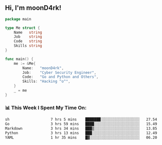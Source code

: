 <h2> Hi, I'm moonD4rk!</h2>

```go
package main

type Me struct {
	Name   string
	Job    string
	Code   string
	Skills string
}

func main() {
	me := &Me{
		Name:   "moonD4rk",
		Job:    "Cyber Security Engineer",
		Code:   "Go and Python and Others",
		Skills: "Hacking ^o^",
	}
	_ = me
}
```

<h3>📊 This Week I Spent My Time On:</h3>
<!-- <img align='right' src="https://github-readme-stats.vercel.app/api?username=moond4rk&show_icons=true&theme=radical", width="300" height="150"> -->

<!--START_SECTION:waka-->

```txt
sh                   7 hrs 5 mins    ███████░░░░░░░░░░░░░░░░░░   27.54 %
Go                   3 hrs 59 mins   ████░░░░░░░░░░░░░░░░░░░░░   15.49 %
Markdown             3 hrs 34 mins   ███▒░░░░░░░░░░░░░░░░░░░░░   13.85 %
Python               3 hrs 13 mins   ███░░░░░░░░░░░░░░░░░░░░░░   12.49 %
YAML                 1 hr 35 mins    █▓░░░░░░░░░░░░░░░░░░░░░░░   06.20 %
```

<!--END_SECTION:waka-->

